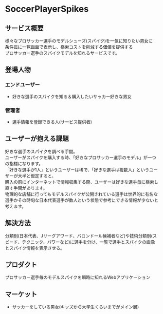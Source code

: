 # SoccerPlayerSpikes

## サービス概要
様々なプロサッカー選手のモデルシューズ(スパイク)を一気に知りたい男女に  
条件毎に一覧画面で表示し、検索コストを削減する価値を提供する  
プロサッカー選手のスパイクモデルを知れるサービスです。

## 登場人物
### エンドユーザー
- 好きな選手のスパイクを知る＆購入したいサッカー好きな男女
### 管理者
- 選手情報を登録できる人(サービス提供者)

## ユーザーが抱える課題
好きな選手のスパイクを調べる手間。  
ユーザーがスパイクを購入する時、「好きなプロサッカー選手のモデル」が一つの指標になります。  
「好きな選手が1人」というユーザーは稀で、「好きな選手は複数人」というユーザーが大半と仮定すると、  
購入の前にインターネットで情報収集する際、ユーザーは好きな選手毎に検索し直す手間があります。  
物理的な店舗に行ってもモデルスパイクが公開されている選手は世界的に有名な選手かその時旬な日本代表選手が数人という状態で参考にできる情報が少ないと考えます。  

## 解決方法
分類別(日本代表、Jリーグアワード、バロンドール候補者など)や技術分類別(スピード、テクニック、パワーなど)に選手を分け、一覧で選手とスパイクの画像とスパイク情報を表示させる。

## プロダクト
プロサッカー選手毎のモデルスパイクを瞬時に知れるWebアプリケーション

## マーケット

- サッカーをしている男女(キッズから大学生くらいまでがメイン層)
